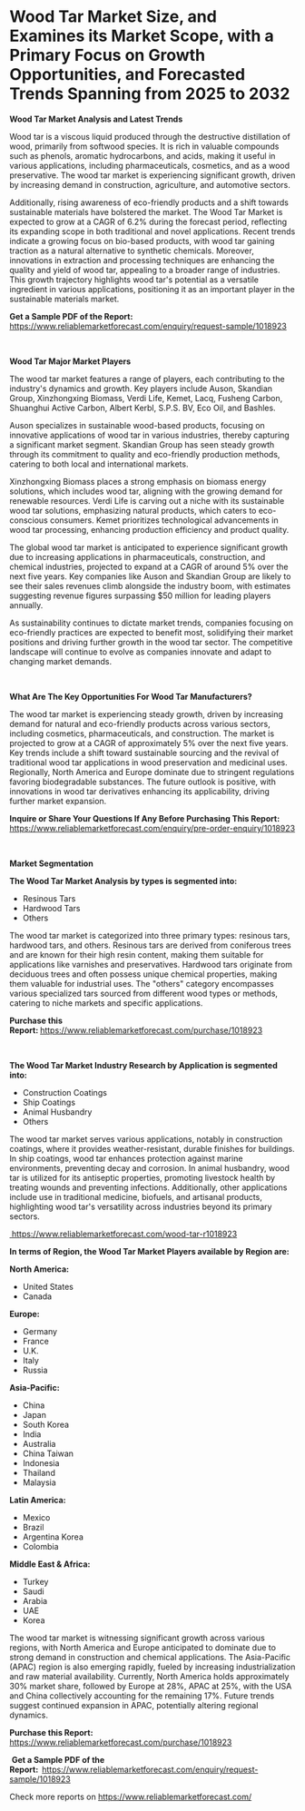 <p><h1>Wood Tar Market Size, and Examines its Market Scope, with a Primary Focus on Growth Opportunities, and Forecasted Trends Spanning from 2025 to 2032</h1></p><p><strong>Wood Tar Market Analysis and Latest Trends</strong></p>
<p><p>Wood tar is a viscous liquid produced through the destructive distillation of wood, primarily from softwood species. It is rich in valuable compounds such as phenols, aromatic hydrocarbons, and acids, making it useful in various applications, including pharmaceuticals, cosmetics, and as a wood preservative. The wood tar market is experiencing significant growth, driven by increasing demand in construction, agriculture, and automotive sectors. </p><p>Additionally, rising awareness of eco-friendly products and a shift towards sustainable materials have bolstered the market. The Wood Tar Market is expected to grow at a CAGR of 6.2% during the forecast period, reflecting its expanding scope in both traditional and novel applications. Recent trends indicate a growing focus on bio-based products, with wood tar gaining traction as a natural alternative to synthetic chemicals. Moreover, innovations in extraction and processing techniques are enhancing the quality and yield of wood tar, appealing to a broader range of industries. This growth trajectory highlights wood tar's potential as a versatile ingredient in various applications, positioning it as an important player in the sustainable materials market.</p></p>
<p><strong>Get a Sample PDF of the Report:&nbsp;</strong> <a href="https://www.reliablemarketforecast.com/enquiry/request-sample/1018923?utm_campaign=1144&utm_medium=2&utm_source=Github&utm_content=ia&utm_term=30012025&utm_id=wood-tar">https://www.reliablemarketforecast.com/enquiry/request-sample/1018923</a></p>
<p>&nbsp;</p>
<p><strong>Wood Tar Major Market Players</strong></p>
<p><p>The wood tar market features a range of players, each contributing to the industry's dynamics and growth. Key players include Auson, Skandian Group, Xinzhongxing Biomass, Verdi Life, Kemet, Lacq, Fusheng Carbon, Shuanghui Active Carbon, Albert Kerbl, S.P.S. BV, Eco Oil, and Bashles. </p><p>Auson specializes in sustainable wood-based products, focusing on innovative applications of wood tar in various industries, thereby capturing a significant market segment. Skandian Group has seen steady growth through its commitment to quality and eco-friendly production methods, catering to both local and international markets. </p><p>Xinzhongxing Biomass places a strong emphasis on biomass energy solutions, which includes wood tar, aligning with the growing demand for renewable resources. Verdi Life is carving out a niche with its sustainable wood tar solutions, emphasizing natural products, which caters to eco-conscious consumers. Kemet prioritizes technological advancements in wood tar processing, enhancing production efficiency and product quality.</p><p>The global wood tar market is anticipated to experience significant growth due to increasing applications in pharmaceuticals, construction, and chemical industries, projected to expand at a CAGR of around 5% over the next five years. Key companies like Auson and Skandian Group are likely to see their sales revenues climb alongside the industry boom, with estimates suggesting revenue figures surpassing $50 million for leading players annually. </p><p>As sustainability continues to dictate market trends, companies focusing on eco-friendly practices are expected to benefit most, solidifying their market positions and driving further growth in the wood tar sector. The competitive landscape will continue to evolve as companies innovate and adapt to changing market demands.</p></p>
<p>&nbsp;</p>
<p><strong>What Are The Key Opportunities For Wood Tar Manufacturers?</strong></p>
<p><p>The wood tar market is experiencing steady growth, driven by increasing demand for natural and eco-friendly products across various sectors, including cosmetics, pharmaceuticals, and construction. The market is projected to grow at a CAGR of approximately 5% over the next five years. Key trends include a shift toward sustainable sourcing and the revival of traditional wood tar applications in wood preservation and medicinal uses. Regionally, North America and Europe dominate due to stringent regulations favoring biodegradable substances. The future outlook is positive, with innovations in wood tar derivatives enhancing its applicability, driving further market expansion.</p></p>
<p><strong>Inquire or Share Your Questions If Any Before Purchasing This Report:</strong> <a href="https://www.reliablemarketforecast.com/enquiry/pre-order-enquiry/1018923?utm_campaign=1144&utm_medium=2&utm_source=Github&utm_content=ia&utm_term=30012025&utm_id=wood-tar">https://www.reliablemarketforecast.com/enquiry/pre-order-enquiry/1018923</a></p>
<p>&nbsp;</p>
<p><strong>Market Segmentation</strong></p>
<p><strong>The Wood Tar Market Analysis by types is segmented into:</strong></p>
<p><ul><li>Resinous Tars</li><li>Hardwood Tars</li><li>Others</li></ul></p>
<p><p>The wood tar market is categorized into three primary types: resinous tars, hardwood tars, and others. Resinous tars are derived from coniferous trees and are known for their high resin content, making them suitable for applications like varnishes and preservatives. Hardwood tars originate from deciduous trees and often possess unique chemical properties, making them valuable for industrial uses. The "others" category encompasses various specialized tars sourced from different wood types or methods, catering to niche markets and specific applications.</p></p>
<p><strong>Purchase this Report:&nbsp;</strong><a href="https://www.reliablemarketforecast.com/purchase/1018923?utm_campaign=1144&utm_medium=2&utm_source=Github&utm_content=ia&utm_term=30012025&utm_id=wood-tar">https://www.reliablemarketforecast.com/purchase/1018923</a></p>
<p>&nbsp;</p>
<p><strong>The Wood Tar Market Industry Research by Application is segmented into:</strong></p>
<p><ul><li>Construction Coatings</li><li>Ship Coatings</li><li>Animal Husbandry</li><li>Others</li></ul></p>
<p><p>The wood tar market serves various applications, notably in construction coatings, where it provides weather-resistant, durable finishes for buildings. In ship coatings, wood tar enhances protection against marine environments, preventing decay and corrosion. In animal husbandry, wood tar is utilized for its antiseptic properties, promoting livestock health by treating wounds and preventing infections. Additionally, other applications include use in traditional medicine, biofuels, and artisanal products, highlighting wood tar's versatility across industries beyond its primary sectors.</p></p>
<p><a href="https://www.reliablemarketforecast.com/wood-tar-r1018923?utm_campaign=1144&utm_medium=2&utm_source=Github&utm_content=ia&utm_term=30012025&utm_id=wood-tar">&nbsp;https://www.reliablemarketforecast.com/wood-tar-r1018923</a></p>
<p><strong>In terms of Region, the Wood Tar Market Players available by Region are:</strong></p>
<p>
    <p> <strong> North America: </strong>
        <ul>
            <li>United States</li>
            <li>Canada</li>
        </ul>
        </p> 
    <p> <strong> Europe: </strong>
        <ul>
            <li>Germany</li>
            <li>France</li>
            <li>U.K.</li>
            <li>Italy</li>
            <li>Russia</li>
        </ul>
        </p> 
    <p> <strong> Asia-Pacific: </strong>
        <ul>
            <li>China</li>
            <li>Japan</li>
            <li>South Korea</li>
            <li>India</li>
            <li>Australia</li>
            <li>China Taiwan</li>
            <li>Indonesia</li>
            <li>Thailand</li>
            <li>Malaysia</li>
        </ul>
        </p> 
    <p> <strong> Latin America: </strong>
        <ul>
            <li>Mexico</li>
            <li>Brazil</li>
            <li>Argentina Korea</li>
            <li>Colombia</li>
        </ul>
        </p> 
    <p> <strong> Middle East & Africa: </strong>
        <ul>
            <li>Turkey</li>
            <li>Saudi</li>
            <li>Arabia</li>
            <li>UAE</li>
            <li>Korea</li>
        </ul>
    </p>
    </p>
<p><p>The wood tar market is witnessing significant growth across various regions, with North America and Europe anticipated to dominate due to strong demand in construction and chemical applications. The Asia-Pacific (APAC) region is also emerging rapidly, fueled by increasing industrialization and raw material availability. Currently, North America holds approximately 30% market share, followed by Europe at 28%, APAC at 25%, with the USA and China collectively accounting for the remaining 17%. Future trends suggest continued expansion in APAC, potentially altering regional dynamics.</p></p>
<p><strong>Purchase this Report: </strong><a href="https://www.reliablemarketforecast.com/purchase/1018923?utm_campaign=1144&utm_medium=2&utm_source=Github&utm_content=ia&utm_term=30012025&utm_id=wood-tar">https://www.reliablemarketforecast.com/purchase/1018923</a></p>
<p>&nbsp;<strong>Get a Sample PDF of the Report:&nbsp;&nbsp;</strong><a href="https://www.reliablemarketforecast.com/enquiry/request-sample/1018923?utm_campaign=1144&utm_medium=2&utm_source=Github&utm_content=ia&utm_term=30012025&utm_id=wood-tar">https://www.reliablemarketforecast.com/enquiry/request-sample/1018923</a></p>
<p><strong></strong></p>
<p>Check more reports on <a href="https://www.reliablemarketforecast.com/?utm_campaign=1144&utm_medium=2&utm_source=Github&utm_content=ia&utm_term=30012025&utm_id=wood-tar">https://www.reliablemarketforecast.com/</a></p>